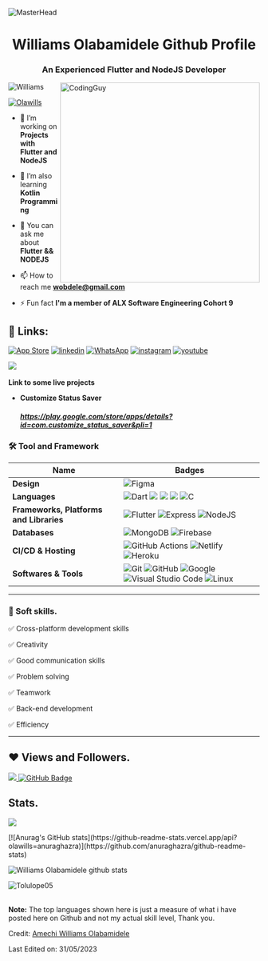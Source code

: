 ![MasterHead](https://blog.bit.ai/wp-content/uploads/2018/09/How-to-Embed-GitHub-Gists-in-Your-Documents-Blog-Banner.png)
<h1 align="center">Williams Olabamidele Github Profile</h1>
<h3 align="center">An Experienced Flutter and NodeJS Developer</h3>
<img align= "right" alt="CodingGuy" width="400" src="https://cdn.dribbble.com/users/1162077/screenshots/3848914/media/320984a9ca58b3c73274c9259ecf6de8.gif">

<p align="left"> <img src="https://komarev.com/ghpvc/?username=olawills&label=Profile%20views&color=0e75b6&style=flat" alt="Williams" /> </p>

<p align="left"> <a href="https://twitter.com/olawillsFlutter" target="blank"><img src="https://img.shields.io/twitter/follow/olawillsFlutter?logo=twitter&style=for-the-badge" alt="Olawills" /></a> </p>

- 🔭 I’m working on **Projects with Flutter and NodeJS**

- 🌱 I’m also learning **Kotlin Programming**

- 💬 You can ask me about **Flutter && NODEJS**

- 📫 How to reach me **wobdele@gmail.com**

- ⚡ Fun fact **I'm a member of ALX Software Engineering Cohort 9**

 ## 🔗 Links:
 [![App Store](https://img.shields.io/badge/App_Store-0D96F6?style=for-the-badge&logo=app-store&logoColor=white)](https://developers.google.com/profile/u/olawills/dashboard)
[![linkedin](https://img.shields.io/badge/linkedin-0A66C2?style=for-the-badge&logo=linkedin&logoColor=white)](https://www.linkedin.com/in/https://www.linkedin.com/in/olawills/)
[![WhatsApp](https://img.shields.io/badge/WhatsApp-25D366?style=for-the-badge&logo=whatsapp&logoColor=white)](https://wa.link/opsyzj)
[![instagram](https://img.shields.io/badge/instagram-1DA1F2?style=for-the-badge&logo=instagram&logoColor=white)](https://www.instagram.com/williamsolabamidele)
[![youtube](https://img.shields.io/badge/youtube-ff0000?style=for-the-badge&logo=youtube&logoColor=white)](https://www.youtube.com/channel/UCVp_uwENXwaF5AmnruZuYZw)

<img src="https://user-images.githubusercontent.com/73097560/115834477-dbab4500-a447-11eb-908a-139a6edaec5c.gif"><br><br>
<b> Link to some live projects</b>
- **Customize Status Saver** <h5>https://play.google.com/store/apps/details?id=com.customize_status_saver&pli=1</h5>



### 🛠 Tool and Framework

Name | Badges
--- | --- 
**Design**  |  ![Figma](https://img.shields.io/badge/figma-%23F24E1E.svg?style=for-the-badge&logo=figma&logoColor=white)
**Languages**  |  ![Dart](https://img.shields.io/badge/dart-%230175C2.svg?style=for-the-badge&logo=dart&logoColor=white) <img src="https://img.shields.io/badge/JavaScript-323330?style=for-the-badge&logo=javascript&logoColor=F7DF1E" /> <img src="https://img.shields.io/badge/CSS3-1572B6?style=for-the-badge&logo=css3&logoColor=white" /> <img src="https://img.shields.io/badge/HTML5-E34F26?style=for-the-badge&logo=html5&logoColor=white" /> ![C](https://img.shields.io/badge/c-%2300599C.svg?style=for-the-badge&logo=c&logoColor=white)
**Frameworks, Platforms and Libraries** | ![Flutter](https://img.shields.io/badge/Flutter-%2302569B.svg?style=for-the-badge&logo=Flutter&logoColor=white) ![Express](https://img.shields.io/badge/Express-000?style=for-the-badge&logo=express&logoColor=white) ![NodeJS](https://img.shields.io/badge/node.js-6DA55F?style=for-the-badge&logo=node.js&logoColor=white)
**Databases**  | ![MongoDB](https://img.shields.io/badge/MongoDB-%234ea94b.svg?style=for-the-badge&logo=mongodb&logoColor=white) ![Firebase](https://img.shields.io/badge/firebase-%23039BE5.svg?style=for-the-badge&logo=firebase)
**CI/CD & Hosting**   | ![GitHub Actions](https://img.shields.io/badge/github%20actions-%232671E5.svg?style=for-the-badge&logo=githubactions&logoColor=white) ![Netlify](https://img.shields.io/badge/netlify-%23000000.svg?style=for-the-badge&logo=netlify&logoColor=#00C7B7) ![Heroku](https://img.shields.io/badge/heroku-%23430098.svg?style=for-the-badge&logo=heroku&logoColor=white)
**Softwares & Tools** | ![Git](https://img.shields.io/badge/git-%23F05033.svg?style=for-the-badge&logo=git&logoColor=white) ![GitHub](https://img.shields.io/badge/github-%23121011.svg?style=for-the-badge&logo=github&logoColor=white) ![Google](https://img.shields.io/badge/google-%234285F4.svg?style=for-the-badge&logo=google&logoColor=white) ![Visual Studio Code](https://img.shields.io/badge/Visual%20Studio%20Code-0078d7.svg?style=for-the-badge&logo=visual-studio-code&logoColor=white) ![Linux](https://img.shields.io/badge/Linux-FCC624?style=for-the-badge&logo=linux&logoColor=black)
  
</p> 

<hr>

### 👔 Soft skills.

✅ Cross-platform development skills

✅ Creativity

✅ Good communication skills

✅ Problem solving

✅ Teamwork

✅ Back-end development

✅ Efficiency

<hr>

## ❤ Views and Followers.

<a href="https://github.com/olawills/github-profile-views-counter">
    <img src="https://komarev.com/ghpvc/?username=olawills">
</a>
<a href="https://github.com/olawills?tab=followers"><img src="https://img.shields.io/github/followers/olawills?label=Followers&style=social" alt="GitHub Badge"></a>


 <br>

 ## Stats.
 <p><img align="center" src="https://github-readme-stats.vercel.app/api/top-langs/?username=olawills&layout=compact&theme=dark&hide_border=false" /></p>
 [![Anurag's GitHub stats](https://github-readme-stats.vercel.app/api?olawills=anuraghazra)](https://github.com/anuraghazra/github-readme-stats)
<p><img align="center" src="https://github-readme-stats.vercel.app/api?username=olawills&show_icons=true&include_all_commits=true&count_private=true&layout=compact&theme=dark&hide_border=false&border_radius=2&hide=contribs" alt="Williams Olabamidele github stats" /></p>

<p><img align="center" src="https://github-readme-streak-stats.herokuapp.com/?user=olawills&theme=dark" alt="Tolulope05" /></p>
<br/>
 <b>Note:</b> The top languages shown here is just a measure of what i have posted here on Github and not my actual skill level, Thank you.





 Credit: [Amechi Williams Olabamidele](https://github.com/olawills)

Last Edited on: 31/05/2023
